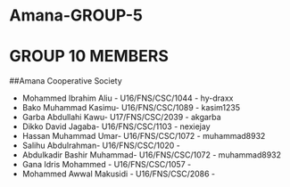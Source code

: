 # Amana-GROUP-5

# GROUP 10 MEMBERS

##Amana Cooperative Society

- Mohammed Ibrahim Aliu - U16/FNS/CSC/1044 - hy-draxx
- Bako Muhammad Kasimu- U16/FNS/CSC/1089 - kasim1235
- Garba Abdullahi Kawu- U17/FNS/CSC/2039 - akgarba
- Dikko David Jagaba- U16/FNS/CSC/1103 - nexiejay
- Hassan Muhammad Umar- U16/FNS/CSC/1072 - muhammad8932
- Salihu Abdulrahman- U16/FNS/CSC/1020 - 
- Abdulkadir Bashir Muhammad- U16/FNS/CSC/1072 - muhammad8932
- Gana Idris Mohammed - U16/FNS/CSC/1057 - 
- Mohammed Awwal Makusidi - U16/FNS/CSC/2086 -
